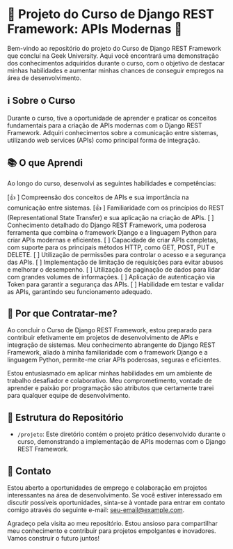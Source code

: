 # 🚀 Projeto do Curso de Django REST Framework: APIs Modernas 🐍

Bem-vindo ao repositório do projeto do Curso de Django REST Framework que concluí na Geek University. Aqui você encontrará uma demonstração dos conhecimentos adquiridos durante o curso, com o objetivo de destacar minhas habilidades e aumentar minhas chances de conseguir empregos na área de desenvolvimento.

## ℹ️ Sobre o Curso

Durante o curso, tive a oportunidade de aprender e praticar os conceitos fundamentais para a criação de APIs modernas com o Django REST Framework. Adquiri conhecimentos sobre a comunicação entre sistemas, utilizando web services (APIs) como principal forma de integração.

## 📚 O que Aprendi

Ao longo do curso, desenvolvi as seguintes habilidades e competências:

[👍 ]  Compreensão dos conceitos de APIs e sua importância na comunicação entre sistemas.
[👍 ]  Familiaridade com os princípios do REST (Representational State Transfer) e sua aplicação na criação de APIs.
[ ] Conhecimento detalhado do Django REST Framework, uma poderosa ferramenta que combina o framework Django e a linguagem Python para criar APIs modernas e eficientes.
[ ]  Capacidade de criar APIs completas, com suporte para os principais métodos HTTP, como GET, POST, PUT e DELETE.
[ ]  Utilização de permissões para controlar o acesso e a segurança das APIs.
[ ]  Implementação de limitação de requisições para evitar abusos e melhorar o desempenho.
[ ]  Utilização de paginação de dados para lidar com grandes volumes de informações.
[ ]  Aplicação de autenticação via Token para garantir a segurança das APIs.
[ ]  Habilidade em testar e validar as APIs, garantindo seu funcionamento adequado.

## 💼 Por que Contratar-me?

Ao concluir o Curso de Django REST Framework, estou preparado para contribuir efetivamente em projetos de desenvolvimento de APIs e integração de sistemas. Meu conhecimento abrangente do Django REST Framework, aliado à minha familiaridade com o framework Django e a linguagem Python, permite-me criar APIs poderosas, seguras e eficientes.

Estou entusiasmado em aplicar minhas habilidades em um ambiente de trabalho desafiador e colaborativo. Meu comprometimento, vontade de aprender e paixão por programação são atributos que certamente trarei para qualquer equipe de desenvolvimento.

## 📂 Estrutura do Repositório

- `/projeto`: Este diretório contém o projeto prático desenvolvido durante o curso, demonstrando a implementação de APIs modernas com o Django REST Framework.

## 📝 Contato

Estou aberto a oportunidades de emprego e colaboração em projetos interessantes na área de desenvolvimento. Se você estiver interessado em discutir possíveis oportunidades, sinta-se à vontade para entrar em contato comigo através do seguinte e-mail: [seu-email@example.com](mailto:seu-email@example.com).

Agradeço pela visita ao meu repositório. Estou ansioso para compartilhar meu conhecimento e contribuir para projetos empolgantes e inovadores. Vamos construir o futuro juntos!
